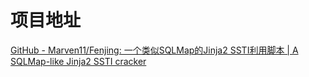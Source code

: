 # 项目地址
[GitHub - Marven11/Fenjing: 一个类似SQLMap的Jinja2 SSTI利用脚本 | A SQLMap-like Jinja2 SSTI cracker](https://github.com/Marven11/Fenjing)
